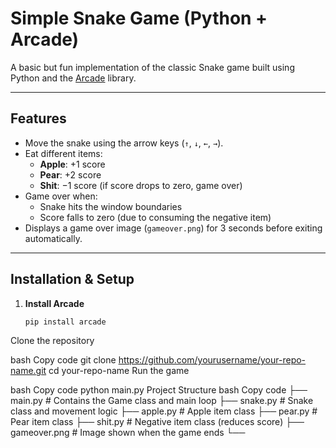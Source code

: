 # Simple Snake Game (Python + Arcade)

A basic but fun implementation of the classic Snake game built using Python and the [Arcade](https://arcade.academy/) library.

---

## Features

- Move the snake using the arrow keys (`↑`, `↓`, `←`, `→`).
- Eat different items:
  - **Apple**: +1 score
  - **Pear**: +2 score
  - **Shit**: −1 score (if score drops to zero, game over)
- Game over when:
  - Snake hits the window boundaries
  - Score falls to zero (due to consuming the negative item)
- Displays a game over image (`gameover.png`) for 3 seconds before exiting automatically.

---

## Installation & Setup

1. **Install Arcade**  
   ```bash
   pip install arcade
Clone the repository

bash
Copy code
git clone https://github.com/yourusername/your-repo-name.git
cd your-repo-name
Run the game

bash
Copy code
python main.py
Project Structure
bash
Copy code
├── main.py             # Contains the Game class and main loop
├── snake.py            # Snake class and movement logic
├── apple.py            # Apple item class
├── pear.py             # Pear item class
├── shit.py             # Negative item class (reduces score)
├── gameover.png        # Image shown when the game ends
└──